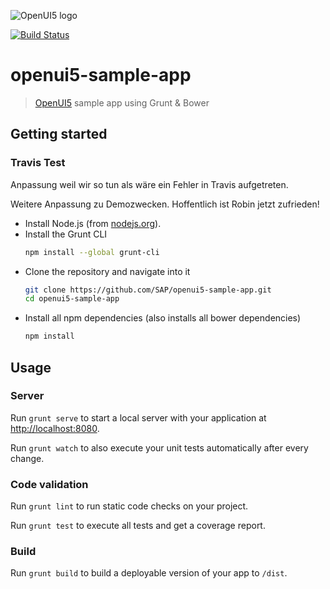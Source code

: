 ![OpenUI5 logo](http://openui5.org/images/OpenUI5_new_big_side.png)

[![Build Status](https://travis-ci.org/ZEIT-GmbH/openui5-sample-app.png?branch=master)](https://travis-ci.org/ZEIT-GmbH/openui5-sample-app)

# openui5-sample-app
> [OpenUI5](https://github.com/SAP/openui5) sample app using Grunt & Bower

## Getting started

### Travis Test

Anpassung weil wir so tun als wäre ein Fehler in Travis aufgetreten.

Weitere Anpassung zu Demozwecken. Hoffentlich ist Robin jetzt zufrieden!

* Install Node.js (from [nodejs.org](http://nodejs.org/)).
* Install the Grunt CLI
    ```sh
    npm install --global grunt-cli
    ```
* Clone the repository and navigate into it
    ```sh
    git clone https://github.com/SAP/openui5-sample-app.git
    cd openui5-sample-app
    ```
* Install all npm dependencies (also installs all bower dependencies)
    ```sh
    npm install
    ```

## Usage
### Server
Run `grunt serve` to start a local server with your application at [http://localhost:8080](http://localhost:8080).

Run `grunt watch` to also execute your unit tests automatically after every change.

### Code validation
Run `grunt lint` to run static code checks on your project.

Run `grunt test` to execute all tests and get a coverage report.

### Build
Run `grunt build` to build a deployable version of your app to `/dist`.
